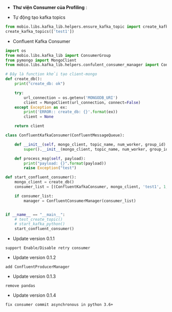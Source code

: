 - **Thư viện Consumer của Profiling** :
* Tự động tạo kafka topics
```python
from mobio.libs.kafka_lib.helpers.ensure_kafka_topic import create_kafka_topics
create_kafka_topics(['test1'])
```

* Confluent Kafka Consumer

```python
import os
from mobio.libs.kafka_lib import ConsumerGroup
from pymongo import MongoClient 
from mobio.libs.kafka_lib.helpers.confulent_consumer_manager import ConfluentConsumerManager, ConfluentMessageQueue

# Đây là function khởi tạo client-mongo
def create_db():
    print("create_db: ok")

    try:
        url_connection = os.getenv('MONGODB_URI')
        client = MongoClient(url_connection, connect=False)
    except Exception as ex:
        print('ERROR:: create_db: {}'.format(ex))
        client = None

    return client

class ConfluentKafkaConsumer(ConfluentMessageQueue):

    def __init__(self, mongo_client, topic_name, num_worker, group_id):
        super().__init__(mongo_client, topic_name, num_worker, group_id)

    def process_msg(self, payload):
        print("payload: {}".format(payload))
        raise Exception("test")

def start_confluent_consumer():
    mongo_client = create_db()
    consumer_list = [(ConfluentKafkaConsumer, mongo_client, 'test1', 1, ConsumerGroup.DEFAULT_CONSUMER_GROUP_ID, True)]

    if consumer_list:
        manager = ConfluentConsumerManager(consumer_list)


if __name__ == "__main__":
    # test_create_topic()
    # start_kafka_python()
    start_confluent_consumer()
```
        
* Update version 0.1.1
```text
support Enable/Disable retry consumer
```

* Update version 0.1.2
```text
add ConfluentProducerManager
```

* Update version 0.1.3
```text
remove pandas
```

* Update version 0.1.4
```text
fix consumer commit asynchronous in python 3.6+
```